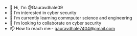 - 👋 Hi, I’m @Gauravdhale09
- 👀 I’m interested in cyber security
- 🌱 I’m currently learning commputer science and engineering
- 💞️ I’m looking to collaborate on cyber security
- 📫 How to reach me:- gauravdhale7404@gmail.com

<!---
Gauravdhale09/Gauravdhale09 is a ✨ special ✨ repository because its `README.md` (this file) appears on your GitHub profile.
You can click the Preview link to take a look at your changes.
--->

